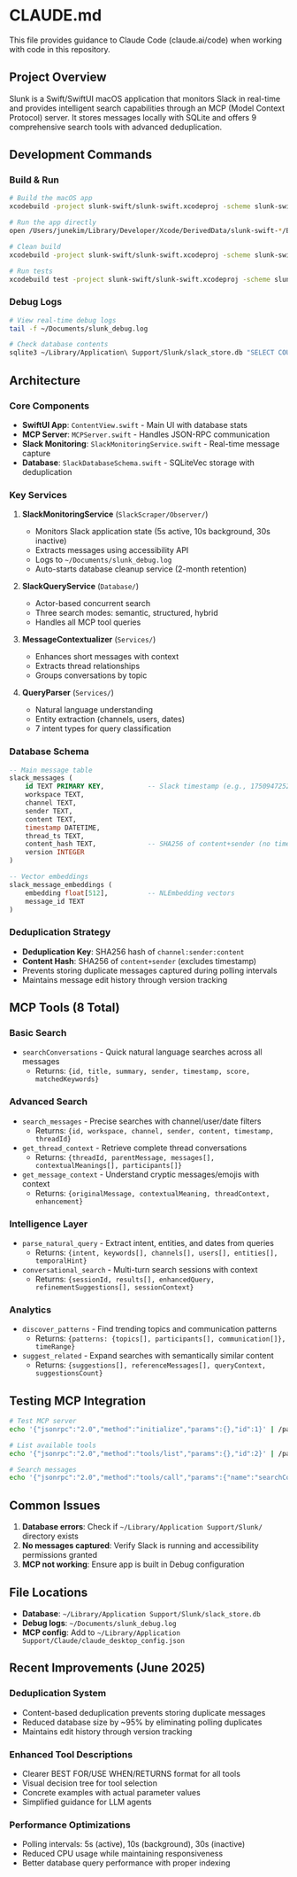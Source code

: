 # CLAUDE.md

This file provides guidance to Claude Code (claude.ai/code) when working with code in this repository.

## Project Overview

Slunk is a Swift/SwiftUI macOS application that monitors Slack in real-time and provides intelligent search capabilities through an MCP (Model Context Protocol) server. It stores messages locally with SQLite and offers 9 comprehensive search tools with advanced deduplication.

## Development Commands

### Build & Run

```bash
# Build the macOS app
xcodebuild -project slunk-swift/slunk-swift.xcodeproj -scheme slunk-swift build

# Run the app directly
open /Users/junekim/Library/Developer/Xcode/DerivedData/slunk-swift-*/Build/Products/Debug/slunk-swift.app

# Clean build
xcodebuild -project slunk-swift/slunk-swift.xcodeproj -scheme slunk-swift clean

# Run tests
xcodebuild test -project slunk-swift/slunk-swift.xcodeproj -scheme slunk-swift
```

### Debug Logs

```bash
# View real-time debug logs
tail -f ~/Documents/slunk_debug.log

# Check database contents
sqlite3 ~/Library/Application\ Support/Slunk/slack_store.db "SELECT COUNT(*) FROM slack_messages;"
```

## Architecture

### Core Components

- **SwiftUI App**: `ContentView.swift` - Main UI with database stats
- **MCP Server**: `MCPServer.swift` - Handles JSON-RPC communication
- **Slack Monitoring**: `SlackMonitoringService.swift` - Real-time message capture
- **Database**: `SlackDatabaseSchema.swift` - SQLiteVec storage with deduplication

### Key Services

1. **SlackMonitoringService** (`SlackScraper/Observer/`)
   - Monitors Slack application state (5s active, 10s background, 30s inactive)
   - Extracts messages using accessibility API
   - Logs to `~/Documents/slunk_debug.log`
   - Auto-starts database cleanup service (2-month retention)

2. **SlackQueryService** (`Database/`)
   - Actor-based concurrent search
   - Three search modes: semantic, structured, hybrid
   - Handles all MCP tool queries

3. **MessageContextualizer** (`Services/`)
   - Enhances short messages with context
   - Extracts thread relationships
   - Groups conversations by topic

4. **QueryParser** (`Services/`)
   - Natural language understanding
   - Entity extraction (channels, users, dates)
   - 7 intent types for query classification

### Database Schema

```sql
-- Main message table
slack_messages (
    id TEXT PRIMARY KEY,           -- Slack timestamp (e.g., 1750947252.454503)
    workspace TEXT,
    channel TEXT,
    sender TEXT,
    content TEXT,
    timestamp DATETIME,
    thread_ts TEXT,
    content_hash TEXT,             -- SHA256 of content+sender (no timestamp)
    version INTEGER
)

-- Vector embeddings
slack_message_embeddings (
    embedding float[512],          -- NLEmbedding vectors
    message_id TEXT
)
```

### Deduplication Strategy

- **Deduplication Key**: SHA256 hash of `channel:sender:content`
- **Content Hash**: SHA256 of `content+sender` (excludes timestamp)
- Prevents storing duplicate messages captured during polling intervals
- Maintains message edit history through version tracking

## MCP Tools (8 Total)

### Basic Search
- `searchConversations` - Quick natural language searches across all messages
  - Returns: `{id, title, summary, sender, timestamp, score, matchedKeywords}`

### Advanced Search
- `search_messages` - Precise searches with channel/user/date filters
  - Returns: `{id, workspace, channel, sender, content, timestamp, threadId}`
- `get_thread_context` - Retrieve complete thread conversations
  - Returns: `{threadId, parentMessage, messages[], contextualMeanings[], participants[]}`
- `get_message_context` - Understand cryptic messages/emojis with context
  - Returns: `{originalMessage, contextualMeaning, threadContext, enhancement}`

### Intelligence Layer
- `parse_natural_query` - Extract intent, entities, and dates from queries
  - Returns: `{intent, keywords[], channels[], users[], entities[], temporalHint}`
- `conversational_search` - Multi-turn search sessions with context
  - Returns: `{sessionId, results[], enhancedQuery, refinementSuggestions[], sessionContext}`

### Analytics
- `discover_patterns` - Find trending topics and communication patterns
  - Returns: `{patterns: {topics[], participants[], communication[]}, timeRange}`
- `suggest_related` - Expand searches with semantically similar content
  - Returns: `{suggestions[], referenceMessages[], queryContext, suggestionsCount}`

## Testing MCP Integration

```bash
# Test MCP server
echo '{"jsonrpc":"2.0","method":"initialize","params":{},"id":1}' | /path/to/slunk-swift

# List available tools
echo '{"jsonrpc":"2.0","method":"tools/list","params":{},"id":2}' | /path/to/slunk-swift

# Search messages
echo '{"jsonrpc":"2.0","method":"tools/call","params":{"name":"searchConversations","arguments":{"query":"API discussion"}},"id":3}' | /path/to/slunk-swift
```

## Common Issues

1. **Database errors**: Check if `~/Library/Application Support/Slunk/` directory exists
2. **No messages captured**: Verify Slack is running and accessibility permissions granted
3. **MCP not working**: Ensure app is built in Debug configuration

## File Locations

- **Database**: `~/Library/Application Support/Slunk/slack_store.db`
- **Debug logs**: `~/Documents/slunk_debug.log`
- **MCP config**: Add to `~/Library/Application Support/Claude/claude_desktop_config.json`

## Recent Improvements (June 2025)

### Deduplication System
- Content-based deduplication prevents storing duplicate messages
- Reduced database size by ~95% by eliminating polling duplicates
- Maintains edit history through version tracking

### Enhanced Tool Descriptions
- Clearer BEST FOR/USE WHEN/RETURNS format for all tools
- Visual decision tree for tool selection
- Concrete examples with actual parameter values
- Simplified guidance for LLM agents

### Performance Optimizations
- Polling intervals: 5s (active), 10s (background), 30s (inactive)
- Reduced CPU usage while maintaining responsiveness
- Better database query performance with proper indexing